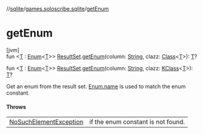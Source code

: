 //[sqlite](../../index.md)/[games.soloscribe.sqlite](index.md)/[getEnum](get-enum.md)

# getEnum

[jvm]\
fun &lt;[T](get-enum.md) : [Enum](https://kotlinlang.org/api/core/kotlin-stdlib/kotlin/-enum/index.html)&lt;[T](get-enum.md)&gt;&gt; [ResultSet](https://docs.oracle.com/javase/8/docs/api/java/sql/ResultSet.html).[getEnum](get-enum.md)(column: [String](https://kotlinlang.org/api/core/kotlin-stdlib/kotlin/-string/index.html), clazz: [Class](https://docs.oracle.com/javase/8/docs/api/java/lang/Class.html)&lt;[T](get-enum.md)&gt;): [T](get-enum.md)?

fun &lt;[T](get-enum.md) : [Enum](https://kotlinlang.org/api/core/kotlin-stdlib/kotlin/-enum/index.html)&lt;[T](get-enum.md)&gt;&gt; [ResultSet](https://docs.oracle.com/javase/8/docs/api/java/sql/ResultSet.html).[getEnum](get-enum.md)(column: [String](https://kotlinlang.org/api/core/kotlin-stdlib/kotlin/-string/index.html), clazz: [KClass](https://kotlinlang.org/api/core/kotlin-stdlib/kotlin.reflect/-k-class/index.html)&lt;[T](get-enum.md)&gt;): [T](get-enum.md)?

Get an enum from the result set. [Enum.name](https://kotlinlang.org/api/core/kotlin-stdlib/kotlin/-enum/name.html) is used to match the enum constant.

#### Throws

| | |
|---|---|
| [NoSuchElementException](https://docs.oracle.com/javase/8/docs/api/java/util/NoSuchElementException.html) | if the enum constant is not found. |